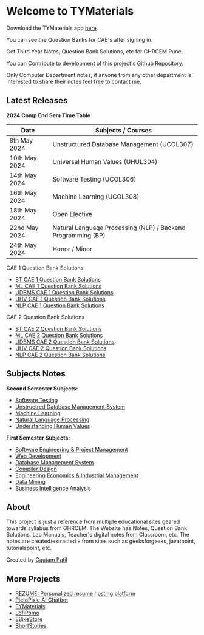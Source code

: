 # Welcome to TYMaterials


Download the TYMaterials app [here](https://bzbf.short.gy/TYMaterials).

You can see the Question Banks for CAE's after signing in.

Get Third Year Notes, Question Bank Solutions, etc for GHRCEM Pune.

You can Contribute to development of this project's [Github Repository](https://github.com/GautamPatil1/EduMaterials).

Only Computer Department notes, if anyone from any other department is interested to share their notes feel free to contact [me](mailto:gautam.patil.cs@ghrcem.raisoni.net).

## Latest Releases

**2024 Comp End Sem Time Table**

| Date         | Subjects / Courses                                             |
|--------------|-------------------------------------------------------------|
| 8th May 2024 | Unstructured Database Management (UCOL307)                   |
| 10th May 2024| Universal Human Values (UHUL304)                             |
| 14th May 2024| Software Testing (UCOL306)                                   |
| 16th May 2024| Machine Learning (UCOL308)                                   |
| 18th May 2024| Open Elective                                                 |
| 22nd May 2024| Natural Language Processing (NLP) / Backend Programming (BP)  |
| 24th May 2024| Honor / Minor                                                 |

CAE 1 Question Bank Solutions

- [ST CAE 1 Question Bank Solutions](/ST/ST-CAE-1-Question-Bank)
- [ML CAE 1 Question Bank Solutions](/ML/ML-CAE-1-Question-Bank)
- [UDBMS CAE 1 Question Bank Solutions](/UDBMS/UDBMS-CAE-1-Question-Bank)
- [UHV CAE 1 Question Bank Solutions](/UHV/UHV-CAE-1-Question-Bank)
- [NLP CAE 1 Question Bank Solutions](/NLP/NLP-CAE-1-Question-Bank)

CAE 2 Question Bank Solutions

- [ST CAE 2 Question Bank Solutions](/ST/ST-CAE-2-Question-Bank)
- [ML CAE 2 Question Bank Solutions](/ML/ML-CAE-2-Question-Bank)
- [UDBMS CAE 2 Question Bank Solutions](/UDBMS/UDBMS-CAE-2-Question-Bank)
- [UHV CAE 2 Question Bank Solutions](/UHV/UHV-CAE-2-Question-Bank)
- [NLP CAE 2 Question Bank Solutions](/NLP/NLP-CAE-2-Question-Bank)

## Subjects Notes

**Second Semester Subjects:**

- [Software Testing](ST/)
- [Unstructred Database Management System](UDBMS/)
- [Machine Learning](ML/)
- [Natural Language Processing](NLP/)
- [Understanding Human Values](UHV/)

**First Semester Subjects:**

- [Software Engineering & Project Management](sepm/)
- [Web Development](WD/)
- [Database Management System](dbms/)
- [Compiler Design](cd/index.md)
- [Engineering Economics & Industrial Management](eeim/)
- [Data Mining](DM/)
- [Business Intelligence Analysis](BIA/)

## About

This project is just a reference from multiple educational sites geared towards syllabus from GHRCEM.
The Website has Notes, Question Bank Solutions, Lab Manuals, Teacher's digital notes from Classroom, etc. The notes are created/extracted :skull: from sites such as geeksforgeeks, javatpoint, tutorialspoint, etc.

Created by [Gautam Patil](https://gautampatil.tech)

## More Projects

- [REZUME: Personalized resume hosting platform](https://rezume.live)
- [PictoPixie AI Chatbot](https://gautampatil1.github.io/pictopixie/)
- [FYMaterials](https://fymaterials.live)
- [LofiPomo](https://lofipomo.gautampatil.tech)
- [EBikeStore](https://ebikestore.tech)
- [ShortStories](https://short-stories-webapp.vercel.app/)
